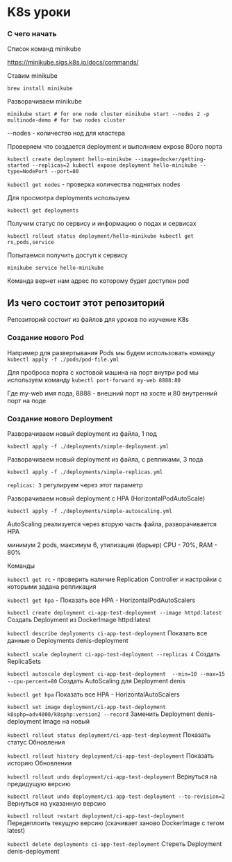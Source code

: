 # K8s  уроки

### С чего начать

Список команд minikube

https://minikube.sigs.k8s.io/docs/commands/

Ставим minikube

`brew install minikube`

Разворачиваем minikube

`minikube start # for one node cluster
minikube start --nodes 2 -p multinode-demo # for two nodes cluster`

--nodes - количество нод для кластера

Проверяем что создается deployment и выполняем expose 80ого порта

`kubectl create deployment hello-minikube --image=docker/getting-started --replicas=2
kubectl expose deployment hello-minikube --type=NodePort --port=80`

`kubectl get nodes` - проверка количества поднятых nodes

Для просмотра deployments используем

`kubectl get deployments`

Получим статус по сервису и информацию о подах и сервисах

`kubectl rollout status deployment/hello-minikube
kubectl get rs,pods,service`

Попытаемся получить доступ к сервису

`minikube service hello-minikube`

Команда вернет нам адрес по которому будет доступен pod

## Из чего состоит этот репозиторий

Репозиторий состоит из файлов для уроков по изучение K8s

### Создание нового Pod

Например для развертывания Pods 
мы будем использовать команду `kubectl apply -f ./pods/pod-file.yml`

Для проброса порта с хостовой машина на порт внутри pod мы используем команду `kubectl port-forward my-web 8888:80`

Где my-web имя пода, 8888 - внешний порт на хосте и 80 внутренний порт на поде

### Создание нового Deployment

Разворачиваем новый deployment из файла, 1 под

`kubectl apply -f ./deployments/simple-deployment.yml`

Разворачиваем новый deployment из файла, c репликами, 3 пода

`kubectl apply -f ./deployments/simple-replicas.yml`

`replicas: 3` регулируем через этот параметр

Разворачиваем новый deployment с HPA (HorizontalPodAutoScale)

`kubectl apply -f ./deployments/simple-autoscaling.yml`

AutoScaling реализуется через вторую часть файла, разворачивается HPA

минимум 2 pods, максимум 6, утилизация (барьер) CPU - 70%, RAM - 80%

Команды

`kubectl get rc` - проверить наличие Replication Controller и настройки с которыми задана репликация

`kubectl get hpa` - Показать все HPA - HorizontalPodAutoScalers

`kubectl create deployment ci-app-test-deployment --image httpd:latest`	Создать Deployment из DockerImage httpd:latest

`kubectl describe deplyoments ci-app-test-deployment`	Показать все данные о Deployments denis-deployment

`kubectl scale deployment ci-app-test-deployment --replicas 4`	Создать ReplicaSets

`kubectl autoscale deployment ci-app-test-deployment  --min=10 --max=15 --cpu-percent=80`	Создать AutoScaling для Deployment denis

`kubectl get hpa`	Показать все HPA - HorizontalAutoScalers

`kubectl set image deployment/ci-app-test-deployment k8sphp=adv4000/k8sphp:version2 --record`	Заменить Deployment denis-deployment Image на новый

`kubectl rollout status deployment/ci-app-test-deployment` 	Показать статус Обновления

`kubectl rollout history deployment/ci-app-test-deployment`	Показать историю Обновлении

`kubectl rollout undo deployment/ci-app-test-deployment` 	Вернуться на предидущую версию

`kubectl rollout undo deployment/ci-app-test-deployment --to-revision=2`	Вернуться на указанную версию

`kubectl rollout restart deployment/ci-app-test-deployment` 	Передеплоить текущую версию (скачивает заново DockerImage с тегом latest)

`kubectl delete deployments ci-app-test-deployment` 	Стереть Deployment denis-deployment 


